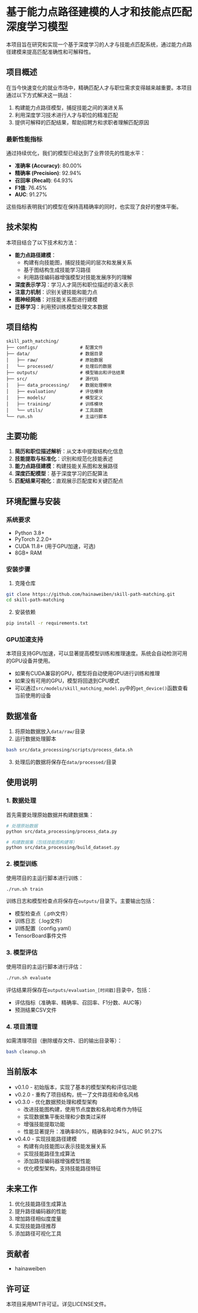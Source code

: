 # 基于能力点路径建模的人才和技能点匹配深度学习模型

本项目旨在研究和实现一个基于深度学习的人才与技能点匹配系统，通过能力点路径建模来提高匹配准确性和可解释性。

## 项目概述

在当今快速变化的就业市场中，精确匹配人才与职位需求变得越来越重要。本项目通过以下方式解决这一挑战：

1. 构建能力点路径模型，捕捉技能之间的演进关系
2. 利用深度学习技术进行人才与职位的精准匹配
3. 提供可解释的匹配结果，帮助招聘方和求职者理解匹配原因

### 最新性能指标

通过持续优化，我们的模型已经达到了业界领先的性能水平：

- **准确率 (Accuracy)**: 80.00%
- **精确率 (Precision)**: 92.94%
- **召回率 (Recall)**: 64.93%
- **F1值**: 76.45%
- **AUC**: 91.27%

这些指标表明我们的模型在保持高精确率的同时，也实现了良好的整体平衡。

## 技术架构

本项目结合了以下技术和方法：

- **能力点路径建模**：
  - 构建有向技能图，捕捉技能间的层次和发展关系
  - 基于图结构生成技能学习路径
  - 利用路径编码器增强模型对技能发展序列的理解
- **深度表示学习**：学习人才简历和职位描述的语义表示
- **注意力机制**：识别关键技能和能力点
- **图神经网络**：对技能关系图进行建模
- **迁移学习**：利用预训练模型处理文本数据

## 项目结构

```
skill_path_matching/
├── configs/                # 配置文件
├── data/                   # 数据目录
│   ├── raw/                # 原始数据
│   └── processed/          # 处理后的数据
├── outputs/                # 模型输出和评估结果
├── src/                    # 源代码
│   ├── data_processing/    # 数据处理模块
│   ├── evaluation/         # 评估模块
│   ├── models/             # 模型定义
│   ├── training/           # 训练模块
│   └── utils/              # 工具函数
└── run.sh                  # 主运行脚本
```

## 主要功能

1. **简历和职位描述解析**：从文本中提取结构化信息
2. **技能提取与标准化**：识别和规范化技能表述
3. **能力点路径建模**：构建技能关系图和发展路径
4. **深度匹配模型**：基于深度学习的匹配算法
5. **匹配结果可视化**：直观展示匹配度和关键匹配点

## 环境配置与安装

### 系统要求
- Python 3.8+
- PyTorch 2.2.0+
- CUDA 11.8+ (用于GPU加速，可选)
- 8GB+ RAM

### 安装步骤

1. 克隆仓库
```bash
git clone https://github.com/hainaweiben/skill-path-matching.git
cd skill-path-matching
```

2. 安装依赖
```bash
pip install -r requirements.txt
```

### GPU加速支持

本项目支持GPU加速，可以显著提高模型训练和推理速度。系统会自动检测可用的GPU设备并使用。

- 如果有CUDA兼容的GPU，模型将自动使用GPU进行训练和推理
- 如果没有可用的GPU，模型将回退到CPU模式
- 可以通过`src/models/skill_matching_model.py`中的`get_device()`函数查看当前使用的设备

## 数据准备

1. 将原始数据放入`data/raw/`目录
2. 运行数据处理脚本
```bash
bash src/data_processing/scripts/process_data.sh
```
3. 处理后的数据将保存在`data/processed/`目录

## 使用说明

### 1. 数据处理
首先需要处理原始数据并构建数据集：

```bash
# 处理原始数据
python src/data_processing/process_data.py

# 构建数据集（包括技能图构建等）
python src/data_processing/build_dataset.py
```

### 2. 模型训练

使用项目的主运行脚本进行训练：

```bash
./run.sh train
```

训练日志和模型检查点将保存在`outputs/`目录下。主要输出包括：
- 模型检查点（.pth文件）
- 训练日志（.log文件）
- 训练配置（config.yaml）
- TensorBoard事件文件

### 3. 模型评估

使用项目的主运行脚本进行评估：

```bash
./run.sh evaluate
```

评估结果将保存在`outputs/evaluation_[时间戳]`目录中，包括：
- 评估指标（准确率、精确率、召回率、F1分数、AUC等）
- 预测结果CSV文件

### 4. 项目清理

如需清理项目（删除缓存文件、旧的输出目录等）：

```bash
bash cleanup.sh
```

## 当前版本

- v0.1.0 - 初始版本，实现了基本的模型架构和评估功能
- v0.2.0 - 重构了项目结构，统一了文件路径和命名风格
- v0.3.0 - 优化数据预处理和模型架构
  - 改进技能图构建，使用节点度数和名称哈希作为特征
  - 实现数据集平衡处理和少数类过采样
  - 增强技能提取功能
  - 性能显著提升：准确率80%，精确率92.94%，AUC 91.27%
- v0.4.0 - 实现技能路径建模
  - 构建有向技能图以表示技能发展关系
  - 实现技能路径生成算法
  - 添加路径编码器增强模型性能
  - 优化模型架构，支持技能路径特征

## 未来工作

1. 优化技能路径生成算法
2. 提升路径编码器的性能
3. 增加路径相似度度量
4. 实现技能路径推荐
5. 添加路径可视化工具

## 贡献者

- hainaweiben

## 许可证

本项目采用MIT许可证。详见LICENSE文件。
